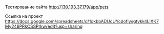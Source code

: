 Тестирование сайта http://130.193.37.179/app/pets

Ссылка на проект https://docs.google.com/spreadsheets/d/1okbbADUcUYcdofIysgtvkk4LlXK7My248PRkCSSPrkw/edit?usp=sharing
